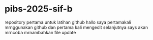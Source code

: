 # pibs-2025-sif-b
repository pertama untuk latihan github
hallo saya pertamakali mrnggunakan github dan pertama kali mengedit
selanjutnya says akan mrncoba mrnambahkan file
update
